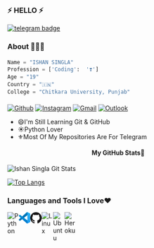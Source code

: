 ### ⚡ HELLO ⚡
[![telegram badge](https://img.shields.io/badge/@IshanSingla-30302f?style=for-the-badge&logo=telegram)](https://t.me/RealIshanSingla)
### About 🙋🏻‍♂️
```python
Name = "ISHAN SINGLA"
Profession = ['Coding':  '❣️']
Age = "19"
Country = "🇮🇳"
College = "Chitkara University, Punjab"
```
#### 
[![Github](https://img.shields.io/badge/-Github-000?style=flat&logo=Github&logoColor=white)](https://github.com/inukaasith)
[![Instagram](https://img.shields.io/badge/-Instagram-c13584?style=flat&labelColor=c13584&logo=instagram&logoColor=white)](https://www.instagram.com/inukaasith7/)
[![Gmail](https://img.shields.io/badge/-Gmail-c14438?style=flat&logo=Gmail&logoColor=white)](mailto:is.ishan.singla@gmail.com)
[![Outlook](https://img.shields.io/badge/-Outlook-0078D4?style=flat&logo=Microsoft-Outlook&logoColor=white)](mailto:ishan.singla@hotmail.com)

- 😄I'm Still Learning Git & GitHub
- ☀️Python Lover
- ⚜️Most Of My Repositories Are For Telegram

<h4 align="center"><b>My GitHub Stats💛</b></h4>

![Ishan Singla Git Stats](https://github-readme-stats.vercel.app/api?username=IshanSingla&include_all_commits=true&count_private=true&theme=highcontrast)

[![Top Langs](https://github-readme-stats.vercel.app/api/top-langs/?username=IshanSingla&layout=compact&theme=radical)](https://github.com/IshanSingla)

### Languages and Tools I Love❤️
[<img align="left" alt="Python" width="26px" src="https://upload.wikimedia.org/wikipedia/commons/thumb/c/c3/Python-logo-notext.svg/600px-Python-logo-notext.svg.png" />](https://python.org/)
[<img align="left" alt="Visual Studio Code" width="26px" src="https://raw.githubusercontent.com/github/explore/80688e429a7d4ef2fca1e82350fe8e3517d3494d/topics/visual-studio-code/visual-studio-code.png" />](https://code.visualstudio.com/)
[<img align="left" alt="GitHub" width="26px" src="https://raw.githubusercontent.com/github/explore/78df643247d429f6cc873026c0622819ad797942/topics/github/github.png" />](https://git-scm.com/)
[<img align="left" alt="Linux" width="26px" src="https://www.freepnglogos.com/uploads/linux-png/difference-between-linux-and-window-operating-system-3.png" />](https://www.linux.org/)
[<img align="left" alt="Ubuntu" width="26px" src="https://assets.ubuntu.com/v1/29985a98-ubuntu-logo32.png" />](https://www.ubuntu.com)
[<img align="left" alt="Heroku" width="26px" src="https://www.nicepng.com/png/full/223-2233246_heroku-logo-salesforce-heroku.png" />](https://heroku.com/)

<br />
<br />
